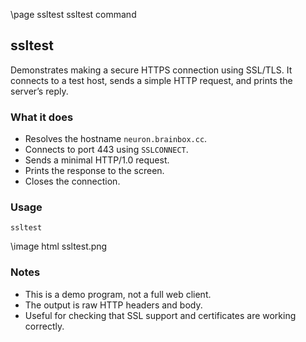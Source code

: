 \page ssltest ssltest command

## ssltest

Demonstrates making a secure HTTPS connection using SSL/TLS.
It connects to a test host, sends a simple HTTP request, and prints the server’s reply.

### What it does
- Resolves the hostname `neuron.brainbox.cc`.
- Connects to port 443 using `SSLCONNECT`.
- Sends a minimal HTTP/1.0 request.
- Prints the response to the screen.
- Closes the connection.

### Usage
```
ssltest
```

\image html ssltest.png

### Notes
- This is a demo program, not a full web client.
- The output is raw HTTP headers and body.
- Useful for checking that SSL support and certificates are working correctly.
